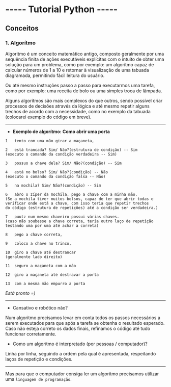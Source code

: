 # ----- Tutorial Python -----
##  Conceitos
### 1. Algorítmo
Algoritmo é um conceito matemático antigo, composto geralmente por uma sequência finita de ações executáveis explícitas com o intuito de obter uma solução para um problema, como por exemplo: um algoritmo capaz de calcular números de 1 a 10 e retornar à visualização de uma tabuada diagramada, permitindo fácil leitura do usuário.

Ou até mesmo instruções passo a passo para executarmos uma tarefa, como por exemplo: uma receita de bolo ou uma simples troca de lâmpada.

Alguns algoritmos são mais complexos do que outros, sendo possível criar processos de decisões através da lógica e até mesmo repetir alguns trechos de acordo com a necessidade, como no exemplo da tabuada (colocarei exemplo do código em breve).

***

- **Exemplo de algorítmo: Como abrir uma porta**
```
1   tento com uma mão girar a maçaneta,

2   está trancada? Sim/ Não?(estrutura de condição) -- Sim
(executo o comando da condição verdadeira -- Sim)

3   possuo a chave dela? Sim/ Não?(condição) -- Sim

4   está no bolso? Sim/ Não?(condição) -- Não
(executo o comando da condição falsa -- Não)

5   na mochila? Sim/ Não?(condição) -- Sim

6   abro o zíper da mochila, pego a chave com a minha mão.
(Se a mochila tiver muitos bolsos, capaz de ter que abrir todas e
verificar onde está a chave, com isso teria que repetir trechos
do código (estrutura de repetições) até a condição ser verdadeira.)

7   puutz num mesmo chaveiro possui várias chaves.
(caso não soubesse a chave correta, teria outro laço de repetição
testando uma por uma até achar a correta)

8   pego a chave correta,

9   coloco a chave no trinco,

10  giro a chave até destrancar
(geralmente lado direito)

11  seguro a maçaneta com a mão

12  giro a maçaneta até destravar a porta

13  com a mesma mão empurro a porta
```

*Está pronto =)*

***
- Cansativo e robótico não?

Num algoritmo precisamos levar em conta todos os passos necessários a serem executados para que após a tarefa se obtenha o resultado esperado. Caso não esteja correto os dados finais, refinamos o código até tudo funcionar corretamente.

- Como um algorítmo é interpretado (por pessoas / computador)?

Linha por linha, seguindo a ordem pela qual é apresentada, respeitando laços de repetição e condições.

***
Mas para que o computador consiga ler um algoritmo precisamos utilizar uma `linguagem de programação`.
